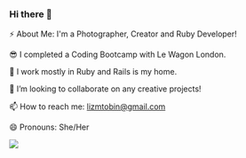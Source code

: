 ### Hi there 👋

⚡ About Me: I'm a Photographer, Creator and Ruby Developer!

😎 I completed a Coding Bootcamp with Le Wagon London.

🌱 I work mostly in Ruby and Rails is my home.

👯 I’m looking to collaborate on any creative projects! 

📫 How to reach me: lizmtobin@gmail.com

😄 Pronouns: She/Her

<img src="https://github-readme-stats.vercel.app/api/top-langs?username=lizmtobin&layout=compact"/>
